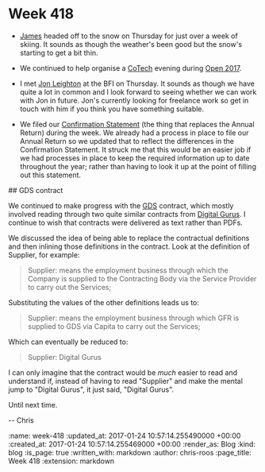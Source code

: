 Week 418
========

* [James][james-mead] headed off to the snow on Thursday for just over a week of skiing. It sounds as though the weather's been good but the snow's starting to get a bit thin.

* We continued to help organise a [CoTech][co-tech] evening during [Open 2017][open-2017].

* I met [Jon Leighton][jon-leighton] at the BFI on Thursday. It sounds as though we have quite a lot in common and I look forward to seeing whether we can work with Jon in future. Jon's currently looking for freelance work so get in touch with him if you think you have something suitable.

* We filed our [Confirmation Statement][confirmation-statement] (the thing that replaces the Annual Return) during the week. We already had a process in place to file our Annual Return so we updated that to reflect the differences in the Confirmation Statement. It struck me that this would be an easier job if we had processes in place to keep the required information up to date throughout the year; rather than having to look it up at the point of filling out this statement.

## GDS contract

We continued to make progress with the [GDS][gds] contract, which mostly involved reading through two quite similar contracts from [Digital Gurus][digital-gurus]. I continue to wish that contracts were delivered as text rather than PDFs.

We discussed the idea of being able to replace the contractual definitions and then inlining those definitions in the contract. Look at the definition of Supplier, for example:

> Supplier: means the employment business through which the Company is supplied to the Contracting Body via the Service Provider to carry out the Services;

Substituting the values of the other definitions leads us to:

> Supplier: means the employment business through which GFR is supplied to GDS via Capita to carry out the Services;

Which can eventually be reduced to:

> Supplier: Digital Gurus

I can only imagine that the contract would be _much_ easier to read and understand if, instead of having to read "Supplier" and make the mental jump to "Digital Gurus", it just said, "Digital Gurus".

Until next time.

-- Chris

[co-tech]: https://wiki.coops.tech/wiki/Main_Page
[confirmation-statement]: https://www.gov.uk/government/publications/confirmation-statement/confirmation-statement
[digital-gurus]: http://www.digitalgurus.co.uk/
[gds]: https://gds.blog.gov.uk/
[james-mead]: /james-mead
[jon-leighton]: http://www.jonathanleighton.com/
[open-2017]: https://2017.open.coop/

:name: week-418
:updated_at: 2017-01-24 10:57:14.255490000 +00:00
:created_at: 2017-01-24 10:57:14.255469000 +00:00
:render_as: Blog
:kind: blog
:is_page: true
:written_with: markdown
:author: chris-roos
:page_title: Week 418
:extension: markdown
